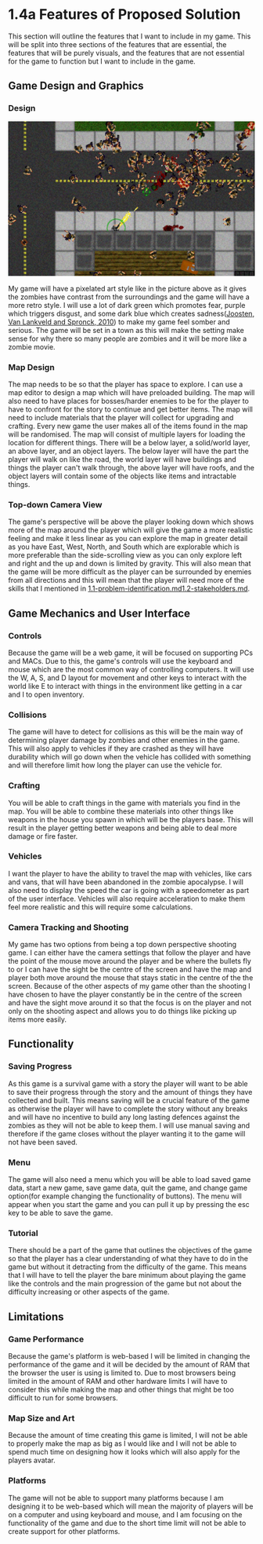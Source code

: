 # 1.4a Features of Proposed Solution

This section will outline the features that I want to include in my game. This will be split into three sections of the features that are essential, the features that will be purely visuals, and the features that are not essential for the game to function but I want to include in the game.



## Game Design and Graphics

### Design

![Example game in a similar setting](<../.gitbook/assets/image (4) (1).png>)

My game will have a pixelated art style like in the picture above as it gives the zombies have contrast from the surroundings and the game will have a more retro style. I will use a lot of dark green which promotes fear, purple which triggers disgust, and some dark blue which creates sadness([Joosten, Van Lankveld and Spronck, 2010](../reference-list-features-of-proposed-solution..md)) to make my game feel somber and serious. The game will be set in a town as this will make the setting make sense for why there so many people are zombies and it will be more like a zombie movie.

### Map Design

The map needs to be so that the player has space to explore. I can use a map editor to design a map which will have preloaded building. The map will also need to have places for bosses/harder enemies to be for the player to have to confront for the story to continue and get better items. The map will need to include materials that the player will collect for upgrading and crafting. Every new game the user makes all of the items found in the map will be randomised. The map will consist of multiple layers for loading the location for different things. There will be a below layer, a solid/world layer, an above layer, and an object layers. The below layer will have the part the player will walk on like the road, the world layer will have buildings and things the player can't walk through, the above layer will have roofs, and the object layers will contain some of the objects like items and intractable things.

### Top-down Camera View

The game's perspective will be above the player looking down which shows more of the map around the player which will give the game a more realistic feeling and make it less linear as you can explore the map in greater detail as you have East, West, North, and South which are explorable which is more preferable than the side-scrolling view as you can only explore left and right and the up and down is limited by gravity. This will also mean that the game will be more difficult as the player can be surrounded by enemies from all directions and this will mean that the player will need more of the skills that I mentioned in [1.1-problem-identification.md](1.1-problem-identification.md "mention")[1.2-stakeholders.md](1.2-stakeholders.md "mention").

## Game Mechanics and User Interface

### Controls

Because the game will be a web game, it will be focused on supporting PCs and MACs. Due to this, the game's controls will use the keyboard and mouse which are the most common way of controlling computers. It will use the W, A, S, and D layout for movement and other keys to interact with the world like E to interact with things in the environment like getting in a car and I to open inventory.

### Collisions

The game will have to detect for collisions as this will be the main way of determining player damage by zombies and other enemies in the game. This will also apply to vehicles if they are crashed as they will have durability which will go down when the vehicle has collided with something and will therefore limit how long the player can use the vehicle for.

### Crafting

You will be able to craft things in the game with materials you find in the map. You will be able to combine these materials into other things like weapons in the house you spawn in which will be the players base. This will result in the player getting better weapons and being able to deal more damage or fire faster.

### Vehicles

I want the player to have the ability to travel the map with vehicles, like cars and vans, that will have been abandoned in the zombie apocalypse. I will also need to display the speed the car is going with a speedometer as part of the user interface. Vehicles will also require acceleration to make them feel more realistic and this will require some calculations.

### Camera Tracking and Shooting

My game has two options from being a top down perspective shooting game. I can either have the camera settings that follow the player and have the point of the mouse move around the player and be where the bullets fly to or I can have the sight be the centre of the screen and have the map and player both move around the mouse that stays static in the centre of the the screen. Because of the other aspects of my game other than the shooting I have chosen to have the player constantly be in the centre of the screen and have the sight move around it so that the focus is on the player and not only on the shooting aspect and allows you to do things like picking up items more easily.

## Functionality

### Saving Progress

As this game is a survival game with a story the player will want to be able to save their progress through the story and the amount of things they have collected and built. This means saving will be a crucial feature of the game as otherwise the player will have to complete the story without any breaks and will have no incentive to build any long lasting defences against the zombies as they will not be able to keep them. I will use manual saving and therefore if the game closes without the player wanting it to the game will not have been saved.

### Menu

The game will also need a menu which you will be able to load saved game data, start a new game, save game data, quit the game, and change game option(for example changing the functionality of buttons). The menu will appear when you start the game and you can pull it up by pressing the esc key to be able to save the game.

### Tutorial

There should be a part of the game that outlines the objectives of the game so that the player has a clear understanding of what they have to do in the game but without it detracting from the difficulty of the game. This means that I will have to tell the player the bare minimum about playing the game like the controls and the main progression of the game but not about the difficulty increasing or other aspects of the game.

## Limitations

### Game Performance

Because the game's platform is web-based I will be limited in changing the performance of the game and it will be decided by the amount of RAM that the browser the user is using is limited to. Due to most browsers being limited in the amount of RAM and other hardware limits I will have to consider this while making the map and other things that might be too difficult to run for some browsers.

### Map Size and Art

Because the amount of time creating this game is limited, I will not be able to properly make the map as big as I would like and I will not be able to spend much time on designing how it looks which will also apply for the players avatar.

### Platforms

The game will not be able to support many platforms because I am designing it to be web-based which will mean the majority of players will be on a computer and using keyboard and mouse, and I am focusing on the functionality of the game and due to the short time limit will not be able to create support for other platforms.
